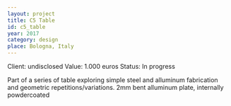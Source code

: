 ```yaml
---
layout: project
title: C5 Table
id: c5_table
year: 2017
category: design
place: Bologna, Italy
---
```

Client: undisclosed
Value: 1.000 euros 
Status: In progress

Part of a series of table exploring simple steel and alluminum fabrication and geometric repetitions/variations.
2mm bent alluminum plate, internally powdercoated
